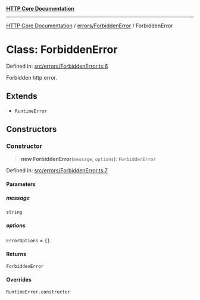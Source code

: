 [**HTTP Core Documentation**](../../../README.md)

***

[HTTP Core Documentation](../../../README.md) / [errors/ForbiddenError](../README.md) / ForbiddenError

# Class: ForbiddenError

Defined in: [src/errors/ForbiddenError.ts:6](https://github.com/stonemjs/http-core/blob/0d369869add0f1630e9b5b2cd1421e57ee8d3865/src/errors/ForbiddenError.ts#L6)

Forbidden http error.

## Extends

- `RuntimeError`

## Constructors

### Constructor

> **new ForbiddenError**(`message`, `options`): `ForbiddenError`

Defined in: [src/errors/ForbiddenError.ts:7](https://github.com/stonemjs/http-core/blob/0d369869add0f1630e9b5b2cd1421e57ee8d3865/src/errors/ForbiddenError.ts#L7)

#### Parameters

##### message

`string`

##### options

`ErrorOptions` = `{}`

#### Returns

`ForbiddenError`

#### Overrides

`RuntimeError.constructor`
